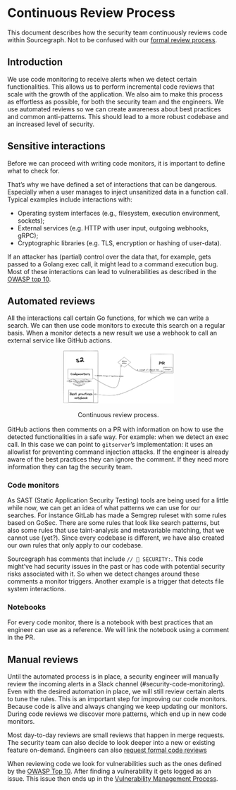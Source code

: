 # Continuous Review Process

This document describes how the security team continuously reviews code within Sourcegraph. Not to be confused with our [formal review process](./secure-code-review.md).

## Introduction

We use code monitoring to receive alerts when we detect certain functionalities. This allows us to perform incremental code reviews that scale with the growth of the application. We also aim to make this process as effortless as possible, for both the security team and the engineers. We use automated reviews so we can create awareness about best practices and common anti-patterns. This should lead to a more robust codebase and an increased level of security.

## Sensitive interactions

Before we can proceed with writing code monitors, it is important to define what to check for.

That’s why we have defined a set of interactions that can be dangerous. Especially when a user manages to inject unsanitized data in a function call. Typical examples include interactions with:

- Operating system interfaces (e.g., filesystem, execution environment, sockets);
- External services (e.g. HTTP with user input, outgoing webhooks, gRPC);
- Cryptographic libraries (e.g. TLS, encryption or hashing of user-data).

If an attacker has (partial) control over the data that, for example, gets passed to a Golang exec call, it might lead to a command execution bug. Most of these interactions can lead to vulnerabilities as described in the [OWASP top 10](https://owasp.org/Top10/).

## Automated reviews

All the interactions call certain Go functions, for which we can write a search. We can then use code monitors to execute this search on a regular basis. When a monitor detects a new result we use a webhook to call an external service like GitHub actions.

<div style="text-align: center; margin-bottom: 1rem">
  <img src="./img/continuous-code-reviews.png" width="50%" alt="Continuous review process.">
  <p>Continuous review process.</p>
</div>

GitHub actions then comments on a PR with information on how to use the detected functionalities in a safe way. For example: when we detect an exec call. In this case we can point to `gitserver`’s implementation: it uses an allowlist for preventing command injection attacks. If the engineer is already aware of the best practices they can ignore the comment. If they need more information they can tag the security team.

### Code monitors

As SAST (Static Application Security Testing) tools are being used for a little while now, we can get an idea of what patterns we can use for our searches. For instance GitLab has made a Semgrep ruleset with some rules based on GoSec. There are some rules that look like search patterns, but also some rules that use taint-analysis and metavariable matching, that we cannot use (yet?). Since every codebase is different, we have also created our own rules that only apply to our codebase.

Sourcegraph has comments that include `// 🚨 SECURITY:`. This code might’ve had security issues in the past or has code with potential security risks associated with it. So when we detect changes around these comments a monitor triggers. Another example is a trigger that detects file system interactions.

### Notebooks

For every code monitor, there is a notebook with best practices that an engineer can use as a reference. We will link the notebook using a comment in the PR.

## Manual reviews

Until the automated process is in place, a security engineer will manually review the incoming alerts in a Slack channel (#security-code-monitoring). Even with the desired automation in place, we will still review certain alerts to tune the rules. This is an important step for improving our code monitors. Because code is alive and always changing we keep updating our monitors. During code reviews we discover more patterns, which end up in new code monitors.

Most day-to-day reviews are small reviews that happen in merge requests. The security team can also decide to look deeper into a new or existing feature on-demand. Engineers can also [request formal code reviews](./secure-code-review.md)

When reviewing code we look for vulnerabilities such as the ones defined by the [OWASP Top 10](https://owasp.org/Top10/). After finding a vulnerability it gets logged as an issue. This issue then ends up in the [Vulnerability Management Process](./vulnerability-management-process.md).
